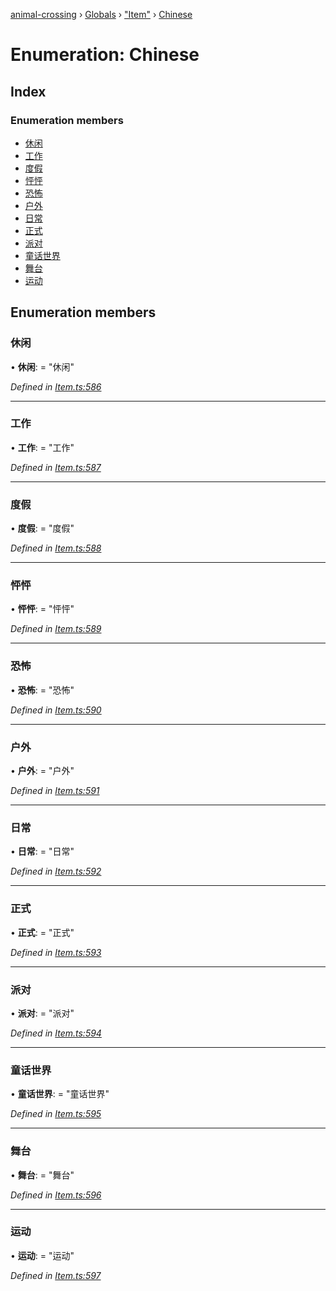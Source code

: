 [animal-crossing](../README.md) › [Globals](../globals.md) › ["Item"](../modules/_item_.md) › [Chinese](_item_.chinese.md)

# Enumeration: Chinese

## Index

### Enumeration members

* [休闲](_item_.chinese.md#休闲)
* [工作](_item_.chinese.md#工作)
* [度假](_item_.chinese.md#度假)
* [怦怦](_item_.chinese.md#怦怦)
* [恐怖](_item_.chinese.md#恐怖)
* [户外](_item_.chinese.md#户外)
* [日常](_item_.chinese.md#日常)
* [正式](_item_.chinese.md#正式)
* [派对](_item_.chinese.md#派对)
* [童话世界](_item_.chinese.md#童话世界)
* [舞台](_item_.chinese.md#舞台)
* [运动](_item_.chinese.md#运动)

## Enumeration members

###  休闲

• **休闲**: = "休闲"

*Defined in [Item.ts:586](https://github.com/Norviah/animal-crossing/blob/fc7c924/module/types/Item.ts#L586)*

___

###  工作

• **工作**: = "工作"

*Defined in [Item.ts:587](https://github.com/Norviah/animal-crossing/blob/fc7c924/module/types/Item.ts#L587)*

___

###  度假

• **度假**: = "度假"

*Defined in [Item.ts:588](https://github.com/Norviah/animal-crossing/blob/fc7c924/module/types/Item.ts#L588)*

___

###  怦怦

• **怦怦**: = "怦怦"

*Defined in [Item.ts:589](https://github.com/Norviah/animal-crossing/blob/fc7c924/module/types/Item.ts#L589)*

___

###  恐怖

• **恐怖**: = "恐怖"

*Defined in [Item.ts:590](https://github.com/Norviah/animal-crossing/blob/fc7c924/module/types/Item.ts#L590)*

___

###  户外

• **户外**: = "户外"

*Defined in [Item.ts:591](https://github.com/Norviah/animal-crossing/blob/fc7c924/module/types/Item.ts#L591)*

___

###  日常

• **日常**: = "日常"

*Defined in [Item.ts:592](https://github.com/Norviah/animal-crossing/blob/fc7c924/module/types/Item.ts#L592)*

___

###  正式

• **正式**: = "正式"

*Defined in [Item.ts:593](https://github.com/Norviah/animal-crossing/blob/fc7c924/module/types/Item.ts#L593)*

___

###  派对

• **派对**: = "派对"

*Defined in [Item.ts:594](https://github.com/Norviah/animal-crossing/blob/fc7c924/module/types/Item.ts#L594)*

___

###  童话世界

• **童话世界**: = "童话世界"

*Defined in [Item.ts:595](https://github.com/Norviah/animal-crossing/blob/fc7c924/module/types/Item.ts#L595)*

___

###  舞台

• **舞台**: = "舞台"

*Defined in [Item.ts:596](https://github.com/Norviah/animal-crossing/blob/fc7c924/module/types/Item.ts#L596)*

___

###  运动

• **运动**: = "运动"

*Defined in [Item.ts:597](https://github.com/Norviah/animal-crossing/blob/fc7c924/module/types/Item.ts#L597)*

